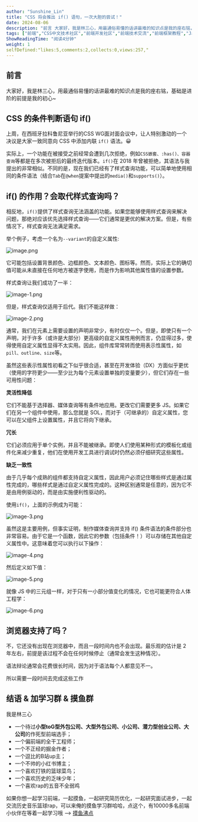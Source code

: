 ```yaml
---
author: "Sunshine_Lin"
title: "CSS 将会推出 if() 语句，一次大胆的尝试！"
date: 2024-08-06
description: "前言 大家好，我是林三心，用最通俗易懂的话讲最难的知识点是我的座右铭，基础是进阶的前提是我的初心~ CSS 的条件判断语句 if() 上周，在西班牙拉科鲁尼亚举行的CSS WG面对面会议中，让人特别激"
tags: ["前端","CSS中文技术社区","前端开发社区","前端技术交流","前端框架教程","JavaScript 学习资源","CSS 技巧与最佳实践","HTML5 最新动态","前端工程师职业发展","开源前端项目","前端技术趋势"]
ShowReadingTime: "阅读4分钟"
weight: 1
selfDefined:"likes:5,comments:2,collects:0,views:257,"
---
```

前言
--

大家好，我是林三心，用最通俗易懂的话讲最难的知识点是我的座右铭，基础是进阶的前提是我的初心~

CSS 的条件判断语句 if()
----------------

上周，在西班牙拉科鲁尼亚举行的CSS WG面对面会议中，让人特别激动的一个决议是大家一致同意向 CSS 中添加内联 `if()` 语法。😀

实际上，一个功能在被接受之前经常会遭到几次拒绝，例如`CSS嵌套、:has()、容器查询`等都是在多次被拒后的最终迭代版本。`if()`在 2018 年曾被拒绝，其语法与我提出的非常相似。不同的是，现在我们已经有了样式查询功能，可以简单地使用相同的条件语法（结合`Tab`在`@when`提案中提出的`media()`和`supports()`）。

if() 的作用？会取代样式查询吗？
------------------

相反地，`if()`提供了样式查询无法涵盖的功能。如果您能够使用样式查询来解决问题，那绝对应该优先选择样式查询——它们通常是更优的解决方案。但是，有些情况下，样式查询无法满足需求。

举个例子，考虑一个名为`--variant`的自定义属性:

![image.png](/images/jueJin/a8604cf8a10c485.png)

它可能包括设置背景颜色、边框颜色、文本颜色、图标等。然而，实际上它的确切值可能从未直接在任何地方被逐字使用，而是作为影响其他属性值的设置参数。

样式查询让我们成功了一半：

![image-1.png](/images/jueJin/4a951495f7a44c8.png)

但是，样式查询仅适用于后代。我们不能这样做：

![image-2.png](/images/jueJin/015bbe24270248a.png)

通常，我们在元素上需要设置的声明非常少，有时仅仅一个。但是，即使只有一个声明，对于许多（或许是大部分）更高级的自定义属性用例而言，仍显得过多，使得使用自定义属性显得不太实用。因此，组件库常常转而使用表示性属性，如`pill、outline、size`等。

虽然这些表示性属性初看之下似乎很合适，甚至在开发体验（DX）方面似乎更优（使用的字符更少——至少比为每个元素设置单独的变量要少），但它们存在一些可用性问题：

**灵活性降低**

它们不能基于选择器、媒体查询等有条件地应用。更改它们需要更多 JS。如果它们在另一个组件中使用，那么您就是 SOL，而对于（可继承的）自定义属性，您可以在父组件上设置属性，并且它将向下继承。

**冗长**

它们必须应用于单个实例，并且不能被继承。即使人们使用某种形式的模板化或组件化来减少重复，他们在使用开发工具进行调试时仍然必须仔细研究这些属性。

**缺乏一致性**

由于几乎每个成熟的组件都支持自定义属性，因此用户必须记住哪些样式是通过属性完成的，哪些样式是通过自定义属性完成的。这种区别通常是任意的，因为它不是由用例驱动的，而是由实施便利性驱动的。

使用`if()`，上面的示例成为可能：

![image-3.png](/images/jueJin/e08ed42a8328448.png)

虽然这是主要用例，但事实证明，制作媒体查询并支持 if() 条件语法的条件部分也非常容易。由于它是一个函数，因此它的参数（包括条件！）可以存储在其他自定义属性中。这意味着您可以执行以下操作：

![image-4.png](/images/jueJin/e733f3ebbcb946e.png)

然后定义如下值：

![image-5.png](/images/jueJin/0a3f93b696d44a1.png)

就像 JS 中的三元组一样，对于只有一小部分值变化的情况，它也可能更符合人体工程学：

![image-6.png](/images/jueJin/3e72ce8acedd4cd.png)

浏览器支持了吗？
--------

不，它还没有出现在浏览器中，而且一段时间内也不会出现。最乐观的估计是 2 年左右，前提是该过程不会在任何时候停止（通常会发生这种情况）。

语法辩论通常会花费很长时间，因为对于语法每个人都意见不一。

所以需要一段时间去完成这些工作

结语 & 加学习群 & 摸鱼群
---------------

我是林三心

*   一个待过**小型toG型外包公司、大型外包公司、小公司、潜力型创业公司、大公司**的作死型前端选手；
*   一个偏前端的全干工程师；
*   一个不正经的掘金作者；
*   一个逗比的B站up主；
*   一个不帅的小红书博主；
*   一个喜欢打铁的篮球菜鸟；
*   一个喜欢历史的乏味少年；
*   一个喜欢rap的五音不全弱鸡

如果你想一起学习前端，一起摸鱼，一起研究简历优化，一起研究面试进步，一起交流历史音乐篮球rap，可以来俺的摸鱼学习群哈哈，点这个，有10000多名前端小伙伴在等着一起学习哦 --> [摸鱼沸点](https://juejin.cn/pin/7035153948126216206 "https://juejin.cn/pin/7035153948126216206")